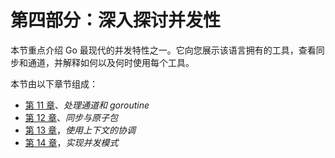 # 第四部分：深入探讨并发性

本节重点介绍 Go 最现代的并发特性之一。它向您展示该语言拥有的工具，查看同步和通道，并解释如何以及何时使用每个工具。

本节由以下章节组成：

*   [第 11 章](11.html)、*处理通道和 goroutine*
*   [第 12 章](12.html)、*同步与原子包*
*   [第 13 章](13.html)，*使用上下文的协调*
*   [第 14 章](14.html)，*实现并发模式*